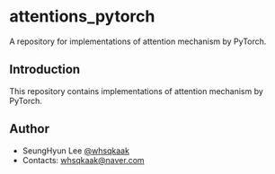 # attentions_pytorch
A repository for implementations of attention mechanism by PyTorch.

## Introduction
This repository contains implementations of attention mechanism by PyTorch.


## Author
- SeungHyun Lee [@whsqkaak](https://github.com/whsqkaak)
- Contacts: whsqkaak@naver.com

